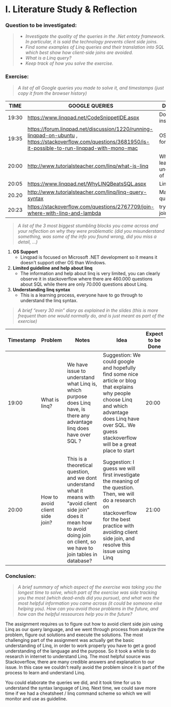 # I. Literature Study & Reflection
### Question to be investigated:

> - _Investigate the quality of the queries in the .Net entoty framework. In particular, it is said the technology prevents client side joins._
> - _Find some examples of Linq queries and their translation into SQL which best show how client-side joins are avoided._
> - _What is a Linq query?_
> - _Keep track of how you solve the exercise._

### Exercise:
> _A list of all Google queries you made to solve it, and timestamps (just copy it from the browser history)_


TIME | GOOGLE QUERIES | Description
--- | --- | ---
19:30 | https://www.linqpad.net/CodeSnippetIDE.aspx  | Download & install linqpad
19:35 | https://forum.linqpad.net/discussion/1220/running-linqpad-on-ubuntu , https://stackoverflow.com/questions/3681950/is-it-possible-to-run-linqpad-with-mono-mac  | OS issue (only for Windows)
20:00 | http://www.tutorialsteacher.com/linq/what-is-linq | What is linq, learning basic understanding of linq
20:05 | https://www.linqpad.net/WhyLINQBeatsSQL.aspx | Linq vs sql
20.20 | http://www.tutorialsteacher.com/linq/linq-query-syntax | Making queries
20:23 | https://stackoverflow.com/questions/2767709/join-where-with-linq-and-lambda | try client side joins (How?)


> _A list of the 3 most biggest stumbling blocks you came across and your reflection on why they were problematic (did you misunderstand something, was some of the info you found wrong, did you miss a detail, …)_

1. **OS Support** 
    * Linqpad is focused on Microsoft .NET development so it means it doesn't support other OS than Windows.
2. **Limited guideline and help about linq**
    * The information and help about linq is very limited, you can clearly observe it in stackoverflow where there are 460.000 questions about SQL while there are only 70.000 questions about Linq.
3.  **Understanding linq syntax**
    * This is a learning process, everyone have to go through to understand the linq syntax.       

> _A brief “every 30 min” diary as explained in the slides (this is more frequent than one would normally do, and is just meant as part of the exercise)_


Timestamp | Problem | Notes | Idea | Expect to be Done
--- | --- | --- | --- | ---
19:00 | What is linq? | We have issue to understand what Linq is, which purpose does Linq have, is there any advantage linq does have over SQL ?  | Suggestion: We could google and hopefully find some nice article or blog that explains why people choose Linq and which advantage does Linq have over SQL. We guess stackoverflow will be a great place to start | 20:00
20:00 | How to avoid client side join? | This is a theoretical question, and we dont understand what it means with "avoid client side join" does it mean how to avoid doing join on client, so we have to join tables in database? | Suggestion: I guess we will first investigate the meaning of the question. Then, we will do a research on stackoverflow for the best practice with avoiding client side join, and resolve this issue using Linq | 21:00


### Conclusion:
> _A brief summary of which aspect of the exercise was taking you the longest time to solve, which part of the exercise was side tracking you the most (which dead-ends did you pursue), and what was the most helpful information you came across (it could be someone else helping you). How can you avoid those problems in the future, and how can the helpful ressources help you in the future?_

The assignment requires us to figure out how to avoid client side join using Linq as our query language, and we went through process from analyze the problem, figure out solutions and execute the solutions. The most challenging part of the assignment was actually get the basic understanding of Linq, in order to work properly you have to get a good understanding of the language and the purpose. So it took a while to do research in internet to understand Linq. 
The most helpful source was Stackoverflow, there are many credible answers and explanation to our issue. In this case we couldn't really avoid the problem since it is part of the process to learn and understand Linq. 

You could elaborate the queries we did, and it took time for us to understand the syntax language of Linq. Next time, we could save more time if we had a cheatsheet / linq command scheme so which we will monitor and use as guideline.

